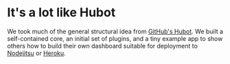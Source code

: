 It's a lot like Hubot
=======================

We took much of the general structural idea from [GitHub's Hubot](http://hubot.github.com). We built a self-contained core, an initial set of plugins, and a tiny example app to show others how to build their own dashboard suitable for deployment to [Nodejitsu](http://nodejitsu.com) or [Heroku](http://heroku.com).
